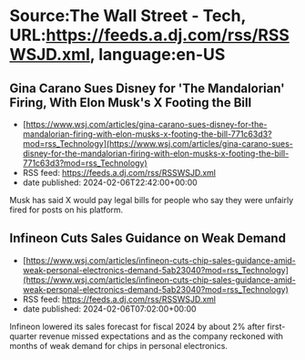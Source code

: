 # Source:The Wall Street - Tech, URL:https://feeds.a.dj.com/rss/RSSWSJD.xml, language:en-US

## Gina Carano Sues Disney for 'The Mandalorian' Firing, With Elon Musk's X Footing the Bill
 - [https://www.wsj.com/articles/gina-carano-sues-disney-for-the-mandalorian-firing-with-elon-musks-x-footing-the-bill-771c63d3?mod=rss_Technology](https://www.wsj.com/articles/gina-carano-sues-disney-for-the-mandalorian-firing-with-elon-musks-x-footing-the-bill-771c63d3?mod=rss_Technology)
 - RSS feed: https://feeds.a.dj.com/rss/RSSWSJD.xml
 - date published: 2024-02-06T22:42:00+00:00

Musk has said X would pay legal bills for people who say they were unfairly fired for posts on his platform.

## Infineon Cuts Sales Guidance on Weak Demand
 - [https://www.wsj.com/articles/infineon-cuts-chip-sales-guidance-amid-weak-personal-electronics-demand-5ab23040?mod=rss_Technology](https://www.wsj.com/articles/infineon-cuts-chip-sales-guidance-amid-weak-personal-electronics-demand-5ab23040?mod=rss_Technology)
 - RSS feed: https://feeds.a.dj.com/rss/RSSWSJD.xml
 - date published: 2024-02-06T07:02:00+00:00

Infineon lowered its sales forecast for fiscal 2024 by about 2% after first-quarter revenue missed expectations and as the company reckoned with months of weak demand for chips in personal electronics.

